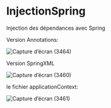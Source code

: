 # InjectionSpring
Injection des dépendances avec Spring

Version Annotations:

![Capture d’écran (3464)](https://user-images.githubusercontent.com/81532862/157922362-22c00ed8-e98f-4e33-8c76-e25b2a4b38b9.png)

Version SpringXML

![Capture d’écran (3460)](https://user-images.githubusercontent.com/81532862/157922477-7cb26f2d-71d7-4121-bfbe-3c89040fbbd0.png)

le fichier applicationContext:

![Capture d’écran (3461)](https://user-images.githubusercontent.com/81532862/157922553-f12f1a0f-d5ca-43e0-86f1-9d0b6607d6d6.png)
